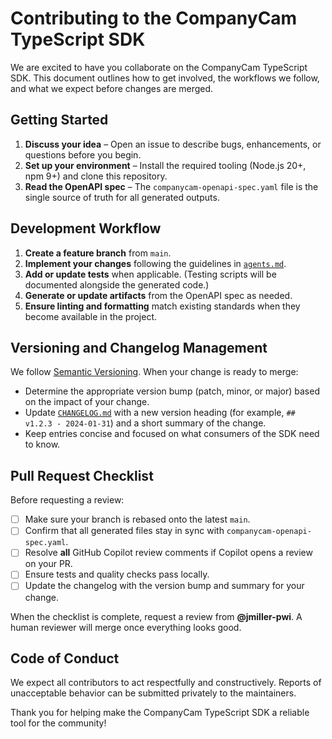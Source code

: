 # Contributing to the CompanyCam TypeScript SDK

We are excited to have you collaborate on the CompanyCam TypeScript SDK. This document outlines how to get involved, the workflows we follow, and what we expect before changes are merged.

## Getting Started

1. **Discuss your idea** – Open an issue to describe bugs, enhancements, or questions before you begin.
2. **Set up your environment** – Install the required tooling (Node.js 20+, npm 9+) and clone this repository.
3. **Read the OpenAPI spec** – The `companycam-openapi-spec.yaml` file is the single source of truth for all generated outputs.

## Development Workflow

1. **Create a feature branch** from `main`.
2. **Implement your changes** following the guidelines in [`agents.md`](agents.md).
3. **Add or update tests** when applicable. (Testing scripts will be documented alongside the generated code.)
4. **Generate or update artifacts** from the OpenAPI spec as needed.
5. **Ensure linting and formatting** match existing standards when they become available in the project.

## Versioning and Changelog Management

We follow [Semantic Versioning](https://semver.org/). When your change is ready to merge:

- Determine the appropriate version bump (patch, minor, or major) based on the impact of your change.
- Update [`CHANGELOG.md`](CHANGELOG.md) with a new version heading (for example, `## v1.2.3 - 2024-01-31`) and a short summary of the change.
- Keep entries concise and focused on what consumers of the SDK need to know.

## Pull Request Checklist

Before requesting a review:

- [ ] Make sure your branch is rebased onto the latest `main`.
- [ ] Confirm that all generated files stay in sync with `companycam-openapi-spec.yaml`.
- [ ] Resolve **all** GitHub Copilot review comments if Copilot opens a review on your PR.
- [ ] Ensure tests and quality checks pass locally.
- [ ] Update the changelog with the version bump and summary for your change.

When the checklist is complete, request a review from **@jmiller-pwi**. A human reviewer will merge once everything looks good.

## Code of Conduct

We expect all contributors to act respectfully and constructively. Reports of unacceptable behavior can be submitted privately to the maintainers.

Thank you for helping make the CompanyCam TypeScript SDK a reliable tool for the community!
